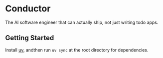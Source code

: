 # Conductor

The AI software engineer that can actually ship, not just writing todo apps.

## Getting Started

Install [uv](https://github.com/astral-sh/**uv**), andthen run `uv sync` at the root directory for dependencies.
